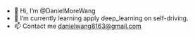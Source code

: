 - 👋 Hi, I’m @DanielMoreWang
- 🌱 I’m currently learning apply deep_learning on self-driving.
- 📫 Contact me danielwang8163@gmail.com

<!---
DanielMoreWang/DanielMoreWang is a ✨ special ✨ repository because its `README.md` (this file) appears on your GitHub profile.
You can click the Preview link to take a look at your changes.
--->
